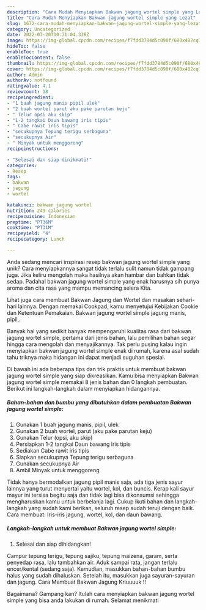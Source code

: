 ```yaml
---
description: "Cara Mudah Menyiapkan Bakwan jagung wortel simple yang Lezat"
title: "Cara Mudah Menyiapkan Bakwan jagung wortel simple yang Lezat"
slug: 1672-cara-mudah-menyiapkan-bakwan-jagung-wortel-simple-yang-lezat
category: Uncategorized
date: 2022-07-20T10:31:04.338Z
image: https://img-global.cpcdn.com/recipes/f7fdd3784d5c090f/680x482cq70/bakwan-jagung-wortel-simple-foto-resep-utama.jpg
hideToc: false
enableToc: true
enableTocContent: false
thumbnail: https://img-global.cpcdn.com/recipes/f7fdd3784d5c090f/680x482cq70/bakwan-jagung-wortel-simple-foto-resep-utama.jpg
cover: https://img-global.cpcdn.com/recipes/f7fdd3784d5c090f/680x482cq70/bakwan-jagung-wortel-simple-foto-resep-utama.jpg
author: Admin
authorAv: notfound
ratingvalue: 4.1
reviewcount: 18
recipeingredient:
- "1 buah jagung manis pipil ulek"
- "2 buah wortel parut aku pake parutan keju"
- " Telur opsi aku skip"
- "1-2 tangkai Daun bawang iris tipis"
- " Cabe rawit iris tipis"
- "secukupnya Tepung terigu serbaguna"
- "secukupnya Air"
- " Minyak untuk menggoreng"
recipeinstructions:

- "Selesai dan siap dinikmati!"
categories:
- Resep
tags:
- bakwan
- jagung
- wortel

katakunci: bakwan jagung wortel 
nutrition: 249 calories
recipecuisine: Indonesian
preptime: "PT36M"
cooktime: "PT31M"
recipeyield: "4"
recipecategory: Lunch

---
```





Anda sedang mencari inspirasi resep bakwan jagung wortel simple yang unik? Cara menyiapkannya sangat tidak terlalu sulit namun tidak gampang juga. Jika keliru mengolah maka hasilnya akan hambar dan bahkan tidak sedap. Padahal bakwan jagung wortel simple yang enak harusnya sih punya aroma dan cita rasa yang mampu memancing selera Kita.





Lihat juga cara membuat Bakwan Jagung dan Wortel dan masakan sehari-hari lainnya. Dengan memakai Cookpad, kamu menyetujui Kebijakan Cookie dan Ketentuan Pemakaian. Bakwan jagung wortel simple jagung manis, pipil,.

Banyak hal yang sedikit banyak mempengaruhi kualitas rasa dari bakwan jagung wortel simple, pertama dari jenis bahan, lalu pemilihan bahan segar hingga cara mengolah dan menyajikannya. Tak perlu pusing kalau ingin menyiapkan bakwan jagung wortel simple enak di rumah, karena asal sudah tahu triknya maka hidangan ini dapat menjadi suguhan spesial.






Di bawah ini ada beberapa tips dan trik praktis untuk membuat bakwan jagung wortel simple yang siap dikreasikan. Kamu bisa menyiapkan Bakwan jagung wortel simple memakai 8 jenis bahan dan 0 langkah pembuatan. Berikut ini langkah-langkah dalam menyiapkan hidangannya.

<!--inarticleads1-->

##### Bahan-bahan dan bumbu yang dibutuhkan dalam pembuatan Bakwan jagung wortel simple:

1. Gunakan 1 buah jagung manis, pipil, ulek
1. Gunakan 2 buah wortel, parut (aku pake parutan keju)
1. Gunakan  Telur (opsi, aku skip)
1. Persiapkan 1-2 tangkai Daun bawang iris tipis
1. Sediakan  Cabe rawit iris tipis
1. Siapkan secukupnya Tepung terigu serbaguna
1. Gunakan secukupnya Air
1. Ambil  Minyak untuk menggoreng


Tidak hanya bermodalkan jagung pipil manis saja, ada tiga jenis sayur lainnya yang turut menyertai yaitu wortel, kol, dan buncis. Kerap kali sayur mayur ini tersisa begitu saja dan tidak lagi bisa dikonsumsi sehingga mengharuskan kamu untuk berbelanja lagi. Cukup ikuti bahan dan langkah-langkah yang sudah kami berikan, seluruh resep sudah teruji dengan baik. Cara membuat: Iris-iris jagung, wortel, kol, dan daun bawang. 

<!--inarticleads2-->

##### Langkah-langkah untuk membuat Bakwan jagung wortel simple:


1. Selesai dan siap dihidangkan!

Campur tepung terigu, tepung sajiku, tepung maizena, garam, serta penyedap rasa, lalu tambahkan air. Aduk sampai rata, jangan terlalu encer/kental (sedang saja). Kemudian, masukkan bahan-bahan bumbu halus yang sudah dihaluskan. Setelah itu, masukkan juga sayuran-sayuran dan jagung. Cara Membuat Bakwan Jagung Kriuuuuk !! 

Bagaimana? Gampang kan? Itulah cara menyiapkan bakwan jagung wortel simple yang bisa anda lakukan di rumah. Selamat menikmati
